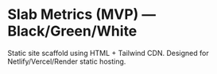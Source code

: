 # Slab Metrics (MVP) — Black/Green/White

Static site scaffold using HTML + Tailwind CDN. Designed for Netlify/Vercel/Render static hosting.